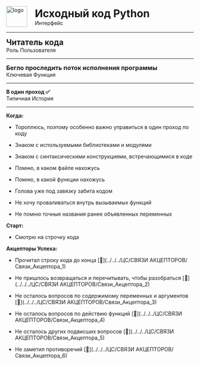 
<div style="display: flex; align-items: flex-start; align-items: center;">
	<div style="margin-right: 5px;">
		<img src="../../../img/source_code_py.png" alt="logo" style="display: block; width: 4em; height: auto; margin-right: 1rem;" />
	</div>
	<div>
		<h1 style="margin: 0;">Исходный код Python</h1>
		<p style="margin: 0;">Интерфейс</p>
	</div>
</div>


***

<div>
    <h2 style="margin: 0;">Читатель кода</h2>
    <p style="margin: 0;">Роль Пользователя</p>
</div>


***

<div>
    <h3 style="margin: 0;">Бегло проследить поток исполнения программы</h3>
    <p style="margin: 0;">Ключевая Функция</p>
</div>


***

<div>
    <h4 style="margin: 0;">В один проход ✅</h4>
    <p style="margin: 0;">Типичная История</p>
</div>

***

**Когда:**

- Тороплюсь, поэтому особенно важно управиться в один проход по коду

- Знаком с используемыми библиотеками и модулями

- Знаком с синтаксическими конструкциями, встречающимися в коде

- Помню, в каком файле нахожусь

- Помню, в какой функции нахожусь

- Голова уже под завязку забита кодом

- Не хочу проваливаться внутрь вызываемых функций

- Не помню точные названия ранее объявленных переменных



**Старт:**

- Смотрю на строчку кода

**Акцепторы Успеха:**

- Прочитал строку кода до конца [🔗](../../../ЦС/СВЯЗИ АКЦЕПТОРОВ/Связи_Акцептора_1)

- Не пришлось возвращаться и перечитывать, чтобы разобраться [🔗](../../../ЦС/СВЯЗИ АКЦЕПТОРОВ/Связи_Акцептора_2)

- Не осталось вопросов по содержимому переменных и аргументов [🔗](../../../ЦС/СВЯЗИ АКЦЕПТОРОВ/Связи_Акцептора_3)

- Не осталось вопросов по действию функций [🔗](../../../ЦС/СВЯЗИ АКЦЕПТОРОВ/Связи_Акцептора_4)

- Не осталось других подвисших вопросов [🔗](../../../ЦС/СВЯЗИ АКЦЕПТОРОВ/Связи_Акцептора_5)

- Не заметил противоречий [🔗](../../../ЦС/СВЯЗИ АКЦЕПТОРОВ/Связи_Акцептора_6)

